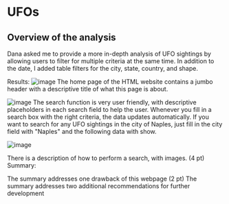 # UFOs
## Overview of the analysis
Dana asked me to provide a more in-depth analysis of UFO sightings by allowing users to filter for multiple criteria at the same time. In addition to the date, I added table filters for the city, state, country, and shape.

Results:
![image](https://user-images.githubusercontent.com/99369565/168193124-939bcecc-5da1-4faa-907e-0df29db1a596.png)
The home page of the HTML website contains a jumbo header with a descriptive title of what this page is about.

![image](https://user-images.githubusercontent.com/99369565/168193273-6d2ff91d-b364-42e1-a25c-de4a1f41a186.png)
The search function is very user friendly, with descriptive placeholders in each search field to help the user.
Whenever you fill in a search box with the right criteria, the data updates automatically.
If you want to search for any UFO sightings in the city of Naples, just fill in the city field with "Naples" and the following data with show.

![image](https://user-images.githubusercontent.com/99369565/168194037-7f030ff0-b5d8-47b3-bcb4-3f4200cd81d3.png)


There is a description of how to perform a search, with images. (4 pt)
Summary:

The summary addresses one drawback of this webpage (2 pt)
The summary addresses two additional recommendations for further development
